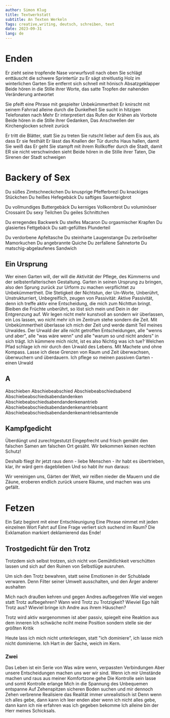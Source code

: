 ```yaml
---
author: Simon Klug
title: Textwerkstatt
subtitle: An Texten Werkeln
Tags: creative,writing, deutsch, schreiben, text
date: 2023-09-31
lang: de
---
```


# Enden
Er zieht seine tropfende Nase vorwurfsvoll nach oben
Sie schlägt enttäuscht die schwere Sprintertür zu
Er sägt streitlustig Holz im winterlichen Garten
Sie entfernt sich schnell mit hönisch Absatzgeklapper
Beide hören in die Stille ihrer Worte,
das satte Tropfen der nahenden Veränderung antwortet
 
Sie pfeift eine Phrase mit gespielter Unbekümmertheit
Er knirscht mit seinem Fahrrad alleine durch die Dunkelheit
Sie sucht in hitzigen Telefonaten nach Mehr
Er interpretiert das Rufen der Krähen als Vorbote
Beide hören in die Stille ihrer Gedanken,
Das Anschwellen der Kirchenglocken schreit zurück
 
Er tritt die Blätter, statt Sie zu treten
Sie rutscht lieber auf dem Eis aus, als dass Er sie festhält
Er lässt das Knallen der Tür durchs Haus hallen, damit Sie weiß das Er geht
Sie stampft mit ihrem Rollkoffer durch die Stadt, damit ER sie nicht verschwinden sieht
Beide hören in die Stille ihrer Taten,
Die Sirenen der Stadt schweigen

# Backery of Sex
Du süßes Zimtschneckchen
Du knusprige Pfefferbrezl
Du knackiges Stückchen
Du heißes Hefegebäck
Du saftiges Sauerteigbrot
 
Du vollmundiges Buttergebäck
Du kerniges Vollkornbrot
Du voluminöser Crossaint
Du sexy Teilchen
Du geiles Schnittchen
 
Du erregendes Backwerk
Du steifes Macaron
Du orgasmischer Krapfen
Du glasiertes Fettgebäck
Du satt-gefülltes Plunderteil
 
Du verdorbene Apfeltasche
Du steinharte Laugenstange
Du zerbröselter Mamorkuchen
Du angebrannte Quiche
Du zerfallene Sahnetorte
Du matschig-abgelaufenes Sandwich


## Ein Ursprung
Wer einen Garten will, der will die Aktivität
der Pflege, des Kümmerns und der selbstenfalterischen Gestaltung.
Garten in seinen Ursprung zu bringen, also den Sprung zurück zur Urform zu machen
verpflichtet zu Unbekümmertheit.
Die Stetigkeit der Nichtstun, der Un-Worte,
Unberührt, Unstrukturriert, Unbegreiflich,
zeugen von Passivität: Aktive Passivität,
denn ich treffe aktiv eine Entscheidung, die mich zum Nichttun bringt.
Bleiben die Früchte unberührt, so löst sich mein und Dein in der Entgrenzung auf.
Wir legen nicht mehr kunstvoll an sondern wir überlassen,
ein Los lassen, wo nicht mehr ich im Zentrum stehe sondern die Zeit.
Mit Unbekümmertheit überlasse ich mich der Zeit und werde damit Teil meines Urwaldes.
Der Urwald der alle nicht getroffen Entscheidungen,
alle "wenns und aber", alle "was wäre wenn" und alle "warum so und nicht anders" in sich trägt.
Ich kümmere mich nicht, ist es also Nichtig was ich tue?
Welchen Pfad schlage ich mir durch den Urwald des Lebens. Mit Machete und ohne Kompass.
Lasse ich diese Grenzen von Raum und Zeit überwachsen, überwuchern und überdauern.
Ich pflege so meinen passiven Garten - einen Urwald
 
## A
Abschieben
Abschiebeabschied
Abschiebeabschiedsabend
Abschiebeabschiedsabendandenken
Abschiebeabschiedsabendandenkenantrieb
Abschiebeabschiedsabendandenkenantriebsamt
Abschiebeabschiedsabendandenkenantriebsamtende
 

## Kampfgedicht
Überdüngt und zurechtgestutzt
Eingepfrecht und frisch gemäht
den falschen Samen am falschen Ort gesäht.
Wir bekommen keinen rechten Schutz!

Deshalb fliegt ihr jetzt raus
denn - liebe Menschen - ihr habt es übertrieben,
klar, ihr wärd gern dageblieben
Und so habt ihr nun daraus:
 
Wir vereinigen uns, Gärten der Welt,
wir reißen nieder die Mauern und die Zäune,
eroberen endlich zurück unsere Räume,
und machen was uns gefällt.
 
# Fetzen
Ein Satz beginnt mit einer Entschleunigung
Eine Phrase nimmet mit jeden einzelnen Wort Fahrt auf
Eine Frage verliert sich suchend im Raum?
Die Exklamation markiert deklamierend das Ende!
 

## Trostgedicht für den Trotz
Trotzdem sich selbst trotzen,
sich nicht von Gemühtlichkeit verschütten lassen
und sich auf den Ruinen von Selbstlüge ausruhen.
 
Um sich den Trotz bewahren,
statt seine Emotionen in der Schublade verwaren.
Denn Filter seiner Umwelt ausschalten,
und den Ärger anderer aushalten
 
Mich nach draußen kehren
und gegen Andres aufbegehren
Wie viel wegen statt Trotz aufbegehren?
Wann wird Trotz zu Trotzigkeit?
Wieviel Ego hält Trotz aus?
Wieviel bringe ich Andre aus ihrem Häuschen?
 
Trotz wird aktiv wargenommen ist aber passiv,
spiegelt  eine Reaktion aus dem inneren
Ich schwäche nciht meine Position
sondern stelle sie der größten Kritik
 
Heute lass ich mich nicht unterkriegen,
statt "ich dominiere",
ich lasse mich nicht dominierne.
Ich Hart in der Sache, weich im Kern.


### Zwei
Das Leben ist ein Serie von Was wäre wenn, verpassten Verbindungen
Aber unsere Entscheidungen machen uns wer wir sind.
Wenn ich mir Umstände machen und raus aus meiner Komfortzone gehe
Die Kontrolle sein lasse und somit Kontrolle erlange
Mich in die Spannung des Unbequemen entspanne
Auf Zehenspitzen sicheren Boden suchen und mir dennoch Zehen verbrenne
Realisiere das Realität immer unrealistisch ist
Denn wenn ich alles gebe, dann kann ich leer enden
aber wenn ich nicht alles gebe, dann kann ich nie erfahren was ich gegeben bekomme
Ich alleine bin der Herr meines Schicksals.



